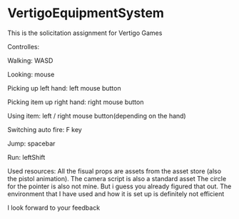 # VertigoEquipmentSystem
This is the solicitation assignment for Vertigo Games

Controlles:

Walking: WASD

Looking: mouse

Picking up left hand: left mouse button

Picking item up right hand: right mouse button

Using item: left / right mouse button(depending on the hand)

Switching auto fire: F key

Jump: spacebar

Run: leftShift


Used resources:
All the fisual props are assets from the asset store (also the pistol animation).
The camera script is also a standard asset
The circle for the pointer is also not mine. But i guess you already figured that out.
The environment that I have used and how it is set up is definitely not efficient

I look forward to your feedback
